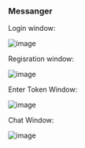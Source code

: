 ### Messanger

Login window:


![image](https://github.com/vsdifficult/Messagenr/assets/82816845/7a7b15e5-54e0-48bc-8da1-4512441be796)


Regisration window:


![image](https://github.com/vsdifficult/Messagenr/assets/82816845/9e57cf83-5174-4d54-9f5d-7bffd200aa17)


Enter Token Window:


![image](https://github.com/vsdifficult/Messagenr/assets/82816845/739ee01f-465e-4438-9ce4-d4bfe89e5672)



Chat Window:


![image](https://github.com/vsdifficult/Messagenr/assets/82816845/abe9677f-e20b-4c68-900d-11f786c80900)

